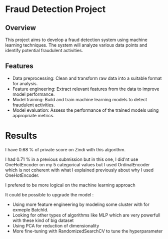 # Fraud Detection Project

## Overview
This project aims to develop a fraud detection system using machine learning techniques. The system will analyze various data points and identify potential fraudulent activities.

## Features
- Data preprocessing: Clean and transform raw data into a suitable format for analysis.
- Feature engineering: Extract relevant features from the data to improve model performance.
- Model training: Build and train machine learning models to detect fraudulent activities.
- Model evaluation: Assess the performance of the trained models using appropriate metrics.

# Results

I have 0.68 % of private score on Zindi with this algorithm.

I had 0.71 % in a previous submission but in this one, I did'nt use OneHotEncoder on my 5 categorical values but I used OrdinalEncoder which is not coherent with what I explained previously about why I used OneHotEncoder.

I prefered to be more logical on the machine learning approach

It could be possible to upgrade the model : 
- Using more feature engineering by modeling some cluster with for exmeple BatchId.
- Looking for other types of algorithms like MLP which are very powerfull with these kind of big dataset
- Using PCA for reduction of dimensionality
- More fine-tuning with RandomizedSearchCV to tune the hyperparameter